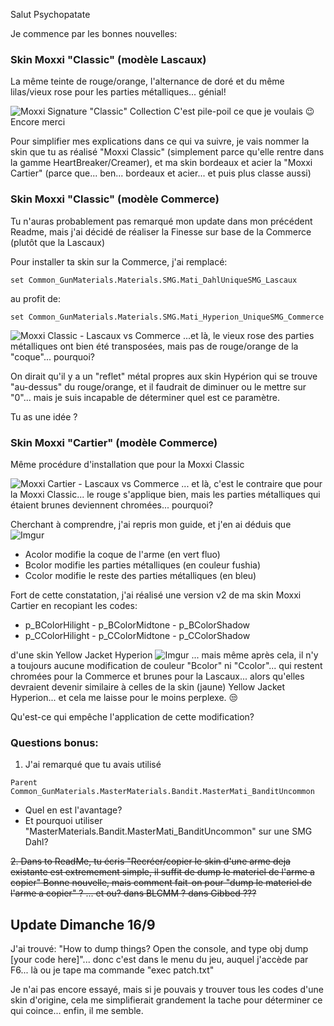 Salut Psychopatate

Je commence par les bonnes nouvelles:
### Skin Moxxi "Classic" (modèle Lascaux)
La même teinte de rouge/orange, l'alternance de doré et du même lilas/vieux rose pour les parties métalliques... génial!

![Moxxi Signature "Classic" Collection](https://i.imgur.com/yR8Zjdu.png)
C'est pile-poil ce que je voulais :wink: Encore merci

Pour simplifier mes explications dans ce qui va suivre, je vais nommer la skin que tu as réalisé "Moxxi Classic" (simplement parce qu'elle rentre dans la gamme HeartBreaker/Creamer), et ma skin bordeaux et acier la "Moxxi Cartier" (parce que... ben... bordeaux et acier... et puis plus classe aussi) 
 
### Skin Moxxi "Classic" (modèle Commerce)

Tu n'auras probablement pas remarqué mon update dans mon précédent Readme, mais j'ai décidé de réaliser la Finesse sur base de la Commerce (plutôt que la Lascaux)

Pour installer ta skin sur la Commerce,  j'ai remplacé: 
 ```
 set Common_GunMaterials.Materials.SMG.Mati_DahlUniqueSMG_Lascaux
```
au profit de:
 ```
set Common_GunMaterials.Materials.SMG.Mati_Hyperion_UniqueSMG_Commerce
```

![Moxxi Classic - Lascaux vs Commerce](https://i.imgur.com/Bfm22LM.png)
...et là, le vieux rose des parties métalliques ont bien été transposées, mais pas de rouge/orange de la "coque"... pourquoi?

On dirait qu'il y a un "reflet" métal propres aux skin Hypérion qui se trouve "au-dessus" du rouge/orange, et il faudrait de diminuer ou le mettre sur "0"... mais je suis incapable de déterminer quel est ce paramètre.

Tu as une idée ? 

### Skin Moxxi "Cartier" (modèle Commerce)

Même procédure d'installation que pour la Moxxi Classic

![Moxxi Cartier - Lascaux vs Commerce](https://i.imgur.com/y66VqHp.png)
... et là, c'est le contraire que pour la Moxxi Classic... le rouge s'applique bien, mais les parties métalliques qui étaient brunes deviennent chromées... pourquoi?

Cherchant à comprendre, j'ai repris mon guide, et j'en ai déduis que
![Imgur](https://i.imgur.com/rtAtIwj.png)
  - Acolor modifie la coque de l'arme (en vert fluo)
  - Bcolor modifie les parties métalliques (en couleur fushia)
  - Ccolor modifie le reste des parties métalliques (en bleu)
  
Fort de cette constatation, j'ai réalisé une version v2 de ma skin Moxxi Cartier en recopiant les codes:
- p_BColorHilight - p_BColorMidtone - p_BColorShadow
- p_CColorHilight - p_CColorMidtone - p_CColorShadow

d'une skin Yellow Jacket Hyperion
![Imgur](https://i.imgur.com/HxnUEgf.png)
... mais même après cela, il n'y a toujours aucune modification de couleur "Bcolor" ni "Ccolor"... qui restent chromées pour la Commerce et brunes pour la Lascaux... alors qu'elles devraient devenir similaire à celles de la skin (jaune) Yellow Jacket Hyperion... et cela me laisse pour le moins perplexe.   :unamused:

Qu'est-ce qui empêche l'application de cette modification?

### Questions bonus:

1. J'ai remarqué que tu avais utilisé 
```
Parent Common_GunMaterials.MasterMaterials.Bandit.MasterMati_BanditUncommon
```
- Quel en est l'avantage?
- Et pourquoi utiliser "MasterMaterials.Bandit.MasterMati_BanditUncommon" sur une SMG Dahl?

~~2. Dans to ReadMe, tu écris "Recréer/copier le skin d'une arme deja existante est extremement simple, il suffit de dump le materiel de l'arme a copier"
Bonne nouvelle, mais comment fait-on pour "dump le materiel de l'arme a copier" ?
... et ou? dans BLCMM ? dans Gibbed ???~~

## Update Dimanche 16/9

J'ai trouvé: "How to dump things? Open the console, and type obj dump [your code here]"... donc c'est dans le menu du jeu, auquel j'accède par F6... là ou je tape ma commande "exec patch.txt"

Je n'ai pas encore essayé, mais si je pouvais y trouver tous les codes d'une skin d'origine, cela me simplifierait grandement la tache pour déterminer ce qui coince... enfin, il me semble.



